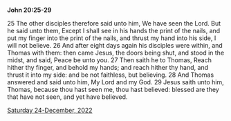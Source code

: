 **John 20:25-29**

25 The other disciples therefore said unto him, We have seen the Lord. But he said unto them, Except I shall see in his hands the print of the nails, and put my finger into the print of the nails, and thrust my hand into his side, I will not believe. 26 And after eight days again his disciples were within, and Thomas with them: then came Jesus, the doors being shut, and stood in the midst, and said, Peace be unto you. 27 Then saith he to Thomas, Reach hither thy finger, and behold my hands; and reach hither thy hand, and thrust it into my side: and be not faithless, but believing. 28 And Thomas answered and said unto him, My Lord and my God. 29 Jesus saith unto him, Thomas, because thou hast seen me, thou hast believed: blessed are they that have not seen, and yet have believed.

[Saturday 24-December, 2022](https://t.me/s/daily_scripture)

